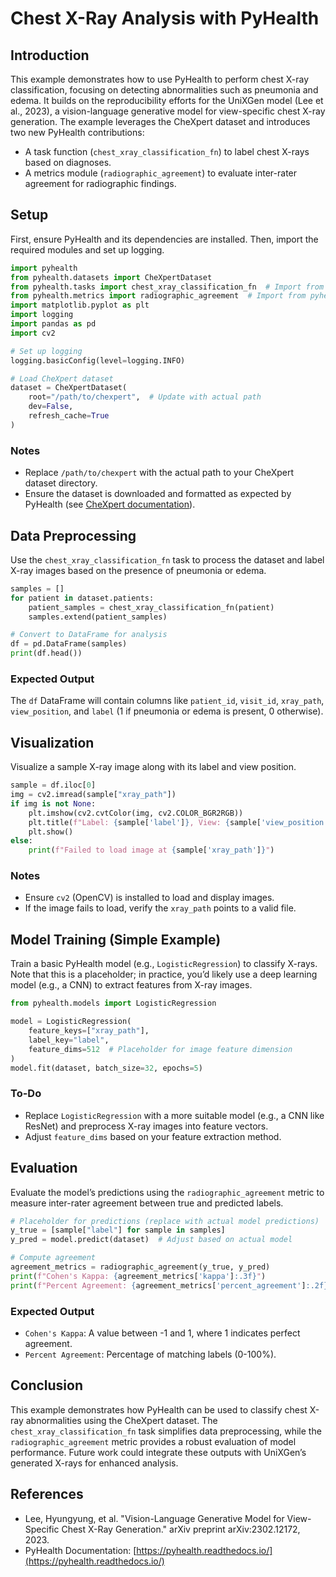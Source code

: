 # Chest X-Ray Analysis with PyHealth

## Introduction

This example demonstrates how to use PyHealth to perform chest X-ray classification, focusing on detecting abnormalities such as pneumonia and edema. It builds on the reproducibility efforts for the UniXGen model (Lee et al., 2023), a vision-language generative model for view-specific chest X-ray generation. The example leverages the CheXpert dataset and introduces two new PyHealth contributions:

- A task function (`chest_xray_classification_fn`) to label chest X-rays based on diagnoses.
- A metrics module (`radiographic_agreement`) to evaluate inter-rater agreement for radiographic findings.

## Setup

First, ensure PyHealth and its dependencies are installed. Then, import the required modules and set up logging.

```python
import pyhealth
from pyhealth.datasets import CheXpertDataset
from pyhealth.tasks import chest_xray_classification_fn  # Import from pyhealth.tasks
from pyhealth.metrics import radiographic_agreement  # Import from pyhealth.metrics
import matplotlib.pyplot as plt
import logging
import pandas as pd
import cv2

# Set up logging
logging.basicConfig(level=logging.INFO)

# Load CheXpert dataset
dataset = CheXpertDataset(
    root="/path/to/chexpert",  # Update with actual path
    dev=False,
    refresh_cache=True
)
```

### Notes
- Replace `/path/to/chexpert` with the actual path to your CheXpert dataset directory.
- Ensure the dataset is downloaded and formatted as expected by PyHealth (see [CheXpert documentation](https://stanfordmlgroup.github.io/competitions/chexpert)).

## Data Preprocessing

Use the `chest_xray_classification_fn` task to process the dataset and label X-ray images based on the presence of pneumonia or edema.

```python
samples = []
for patient in dataset.patients:
    patient_samples = chest_xray_classification_fn(patient)
    samples.extend(patient_samples)

# Convert to DataFrame for analysis
df = pd.DataFrame(samples)
print(df.head())
```

### Expected Output
The `df` DataFrame will contain columns like `patient_id`, `visit_id`, `xray_path`, `view_position`, and `label` (1 if pneumonia or edema is present, 0 otherwise).

## Visualization

Visualize a sample X-ray image along with its label and view position.

```python
sample = df.iloc[0]
img = cv2.imread(sample["xray_path"])
if img is not None:
    plt.imshow(cv2.cvtColor(img, cv2.COLOR_BGR2RGB))
    plt.title(f"Label: {sample['label']}, View: {sample['view_position']}")
    plt.show()
else:
    print(f"Failed to load image at {sample['xray_path']}")
```

### Notes
- Ensure `cv2` (OpenCV) is installed to load and display images.
- If the image fails to load, verify the `xray_path` points to a valid file.

## Model Training (Simple Example)

Train a basic PyHealth model (e.g., `LogisticRegression`) to classify X-rays. Note that this is a placeholder; in practice, you’d likely use a deep learning model (e.g., a CNN) to extract features from X-ray images.

```python
from pyhealth.models import LogisticRegression

model = LogisticRegression(
    feature_keys=["xray_path"],
    label_key="label",
    feature_dims=512  # Placeholder for image feature dimension
)
model.fit(dataset, batch_size=32, epochs=5)
```

### To-Do
- Replace `LogisticRegression` with a more suitable model (e.g., a CNN like ResNet) and preprocess X-ray images into feature vectors.
- Adjust `feature_dims` based on your feature extraction method.

## Evaluation

Evaluate the model’s predictions using the `radiographic_agreement` metric to measure inter-rater agreement between true and predicted labels.

```python
# Placeholder for predictions (replace with actual model predictions)
y_true = [sample["label"] for sample in samples]
y_pred = model.predict(dataset)  # Adjust based on actual model

# Compute agreement
agreement_metrics = radiographic_agreement(y_true, y_pred)
print(f"Cohen's Kappa: {agreement_metrics['kappa']:.3f}")
print(f"Percent Agreement: {agreement_metrics['percent_agreement']:.2f}%")
```

### Expected Output
- `Cohen's Kappa`: A value between -1 and 1, where 1 indicates perfect agreement.
- `Percent Agreement`: Percentage of matching labels (0-100%).

## Conclusion

This example demonstrates how PyHealth can be used to classify chest X-ray abnormalities using the CheXpert dataset. The `chest_xray_classification_fn` task simplifies data preprocessing, while the `radiographic_agreement` metric provides a robust evaluation of model performance. Future work could integrate these outputs with UniXGen’s generated X-rays for enhanced analysis.

## References

- Lee, Hyungyung, et al. "Vision-Language Generative Model for View-Specific Chest X-Ray Generation." arXiv preprint arXiv:2302.12172, 2023.
- PyHealth Documentation: [https://pyhealth.readthedocs.io/](https://pyhealth.readthedocs.io/)